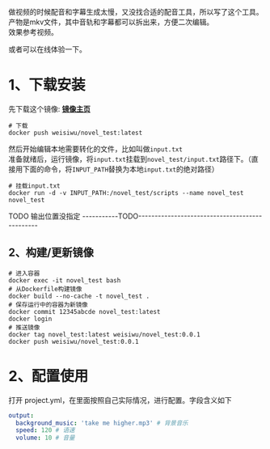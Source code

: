 做视频的时候配音和字幕生成太慢，又没找合适的配音工具，所以写了这个工具。  
产物是mkv文件，其中音轨和字幕都可以拆出来，方便二次编辑。  
效果参考视频。  

或者可以在线体验一下。  

# 1、下载安装
先下载这个镜像: [**镜像主页**](https://hub.docker.com/repository/docker/weisiwu/novel_test/general)    
```shell
# 下载
docker push weisiwu/novel_test:latest
```
然后开始编辑本地需要转化的文件，比如叫做`input.txt`  
准备就绪后，运行镜像，将`input.txt`挂载到`novel_test/input.txt`路径下。（直接用下面的命令，将`INPUT_PATH`替换为本地`input.txt`的绝对路径）

```shell
# 挂载input.txt
docker run -d -v INPUT_PATH:/novel_test/scripts --name novel_test novel_test
```

TODO 输出位置没指定
-----------TODO-----------------------------------------------
## 2、构建/更新镜像
```shell
# 进入容器
docker exec -it novel_test bash
# 从Dockerfile构建镜像
docker build --no-cache -t novel_test .
# 保存运行中的容器为新镜像
docker commit 12345abcde novel_test:latest
docker login
# 推送镜像
docker tag novel_test:latest weisiwu/novel_test:0.0.1
docker push weisiwu/novel_test:0.0.1
```

# 2、配置使用
打开 project.yml，在里面按照自己实际情况，进行配置。字段含义如下
``` yaml
output:
  background_music: 'take me higher.mp3' # 背景音乐
  speed: 120 # 语速
  volume: 10 # 音量
```